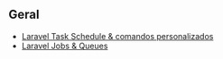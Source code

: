 ## Geral

- [Laravel Task Schedule & comandos personalizados](./topics/laravel/taskschedule.md)
- [Laravel Jobs & Queues](./topics/laravel/jobs.md)